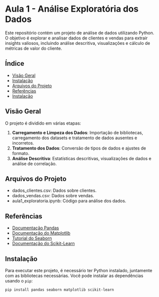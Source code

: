 # Aula 1 - Análise Exploratória dos Dados

Este repositório contém um projeto de análise de dados utilizando Python. O objetivo é explorar e analisar dados de clientes e vendas para extrair insights valiosos, incluindo análise descritiva, visualizações e cálculo de métricas de valor do cliente.

## Índice

- [Visão Geral](#visão-geral)
- [Instalação](#instalação)
- [Arquivos do Projeto](#arquivos-do-projeto)
- [Referências](#referências)
- [Instalação](#instalação)

## Visão Geral

O projeto é dividido em várias etapas:

1. **Carregamento e Limpeza dos Dados**: Importação de bibliotecas, carregamento dos datasets e tratamento de dados ausentes e incorretos.
2. **Tratamento dos Dados**: Conversão de tipos de dados e ajustes de formato.
3. **Análise Descritiva**: Estatísticas descritivas, visualizações de dados e análise de correlação.
   
## Arquivos do Projeto

- dados_clientes.csv: Dados sobre clientes.
- dados_vendas.csv: Dados sobre vendas.
- aula1_exploratoria.ipynb: Código para análise dos dados.

## Referências 

- [Documentação Pandas](#https://pandas.pydata.org/docs/reference/frame.html)
- [Documentação do Matplotlib](#https://matplotlib.org/stable/users/index.html)
- [Tutorial do Seaborn](#https://seaborn.pydata.org/tutorial.html)
- [Documentação do Scikit-Learn](#https://scikit-learn.org/stable/)

## Instalação

Para executar este projeto, é necessário ter Python instalado, juntamente com as bibliotecas necessárias. Você pode instalar as dependências usando o `pip`:

```bash
pip install pandas seaborn matplotlib scikit-learn
